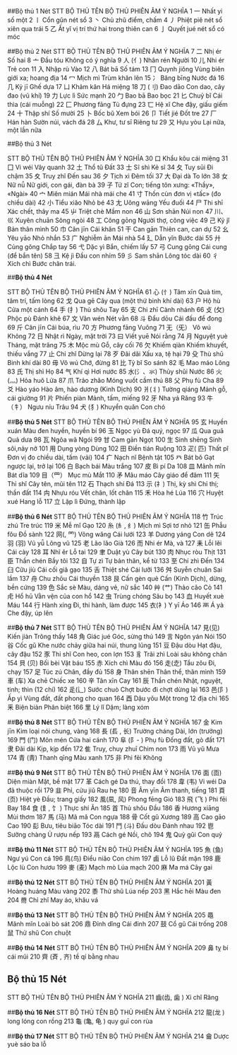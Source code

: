 ##Bộ thủ 1 Nét
STT	BỘ THỦ	TÊN BỘ THỦ	PHIÊN ÂM	Ý NGHĨA
1	一	Nhất	yi	số một
2	〡	Cổn	gǔn	nét sổ 
3	丶	Chủ	zhǔ	điểm, chấm
4	丿	Phiệt	piě	nét sổ xiên qua trái
5	乙	Ất	yǐ	vị trí thứ hai trong thiên can
6	亅	Quyết	jué	nét sổ có móc

##Bộ thủ 2 Nét
STT	BỘ THỦ	TÊN BỘ THỦ	PHIÊN ÂM	Ý NGHĨA
7	二	Nhị	ér	Số hai
8	亠	Đầu	tóu	Không có ý nghĩa
9	人 (亻)	Nhân	rén	Người
10	儿	Nhi	ér	Trẻ con
11	入	Nhập	rù	Vào
12	八	Bát 	bā	Số tám
13	冂	Quynh	jiǒng	Vùng biên giới xa; hoang địa
14	冖 	Mịch	mì	Trùm khăn lên
15	冫	Băng	bīng	Nước đá
16	几	Kỷ	jī	Ghế dựa 
17	凵	Khảm	kǎn	Há miệng
18	刀 (刂)	Đao	dāo	Con dao, cây đao (vũ khí)
19	力	Lực	lì	Sức mạnh
20	勹	Bao	bā	Bao bọc
21	匕	Chuỷ	bǐ	Cái thìa (cái muỗng)
22	匚	Phương	fāng	Tủ đựng
23	匸	Hệ	xǐ	Che đậy, giấu giếm
24	十	Thập	shí	Số mười
25	卜	Bốc	bǔ	Xem bói
26	卩	Tiết 	jié	Đốt tre
27	厂	Hán	hàn	Sườn núi, vách đá
28	厶	Khư, tư 	sī	Riêng tư
29	又	Hựu	yòu	Lại nữa, một lần nữa

##Bộ thủ 3 Nét

STT	BỘ THỦ	TÊN BỘ THỦ	PHIÊN ÂM	Ý NGHĨA
30	口	Khẩu 	kǒu	cái miệng
31	囗	Vi	wéi	Vây quanh
32	土 	Thổ 	tǔ	Đất
33	士	Sĩ 	shì	Kẻ sĩ
34	夂	Tuy	sūi	Đi chậm
35	夊	Truy	zhǐ	Đến sau
36	夕	Tịch	xì	Đêm tối
37	大	Đại	dà	To lớn
38	女	Nữ	nǚ	Nữ giới, con gái, đàn bà
39	子	Tử	zǐ	Con; tiếng tôn xưng: «Thầy», «Ngài»
40	宀	Miên	mián	Mái nhà mái che
41	寸	Thốn	cùn	đơn vị «tấc» (đo chiều dài)
42	小	Tiểu	xiǎo	Nhỏ bé
43	尢	Uông	wāng	Yếu đuối
44	尸 	Thi	shī	Xác chết, thây ma
45	屮	Triệt	chè	Mầm non
46	山	Sơn	shān	Núi non
47	川、巛	Xuyên	chuān	Sông ngòi
48	工	Công	gōng	Người thợ, công việc
49	己 	Kỷ	jǐ	Bản thân mình
50	巾	Cân	jīn	Cái khăn
51	干	Can	gān	Thiên can, can dự
52	幺	Yêu	yāo	Nhỏ nhắn
53	广	Nghiễm	ān	Mái nhà
54	廴	Dẫn	yǐn	Bước dài
55	廾	Củng	gǒng	Chắp tay
56	弋 	Dặc	yì	Bắn, chiếm lấy
57	弓	Cung	gōng	Cái cung (để bắn tên)
58	彐 	Kệ	jì	Đầu con nhím
59	彡 	Sam	shān	Lông tóc dài
60	彳	Xích	chì	Bước chân trái.


##**Bộ thủ 4 Nét**

STT	BỘ THỦ	TÊN BỘ THỦ	PHIÊN ÂM	Ý NGHĨA
61	心 (忄)	Tâm	xīn	Quả tim, tâm trí, tấm lòng
62	戈	Qua	gē	Cây qua (một thứ binh khí dài)
63	户	Hộ	hù	Cửa một cánh
64	手 (扌) 	Thủ	shǒu	Tay
65	支	Chi	zhī	Cành nhánh
66	攴 (攵)	Phộc	pù	Đánh khẽ
67	文 	Văn	wén	Nét vằn
68	斗	Đẩu	dōu	Cái đấu để đong
69	斤	Cân	jīn	Cái búa, rìu
70	方	Phương	fāng	Vuông
71	无（旡）	Vô	wú	Không
72	日	Nhật	rì	Ngày, mặt trời
73	曰	Viết	yuē	Nói rằng
74	月	Nguyệt	yuè	Tháng, mặt trăng
75	木 	Mộc	mù	Gỗ, cây cối
76	欠	Khiếm	qiàn	Khiếm khuyết, thiếu vắng
77	止	Chỉ	zhǐ	Dừng lại
78	歹	Đãi	dǎi	Xấu xa, tệ hại
79	殳 	Thù	shū	Binh khí dài
80	毋	Vô	wú	Chớ, đừng
81	比 	Tỷ	bǐ	So sánh
82	毛 	Mao	máo	Lông
83	氏 	Thị	shì	Họ
84	气	Khí	qì	Hơi nước
85	水(氵、氺)	Thủy	shǔi	Nước
86	火 (灬)	Hỏa	huǒ	Lửa
87	爪	Trảo	zhǎo	Móng vuốt cầm thú
88	父	Phụ	fù	Cha
89	爻 	Hào	yáo	Hào âm, hào dương (Kinh Dịch)
90	爿(丬)	Tường	qiáng	Mảnh gỗ, cái giường
91	片	Phiến	piàn	Mảnh, tấm, miếng
92	牙	Nha	yá	Răng
93	牛（牜）	Ngưu	níu	Trâu
94	犬 (犭) 	Khuyển	quǎn	Con chó

##**Bộ thủ 5 Nét**
STT	BỘ THỦ	TÊN BỘ THỦ	PHIÊN ÂM	Ý NGHĨA
95	玄	Huyền	xuán	Màu đen huyền, huyền bí
96	玉	Ngọc	yù	Đá quý, ngọc
97	瓜 	Qua	guā	Quả dưa
98	瓦	Ngõa	wǎ	Ngói
99	甘	Cam	gān	Ngọt
100	生	Sinh	shēng	Sinh sôi,nảy nở
101	用	Dụng	yòng	Dùng
102	田 	Điền	tián	Ruộng
103	疋( 匹) 	Thất	pǐ	Đơn vị đo chiều dài, tấm (vải)
104	疒	Nạch	nǐ	Bệnh tật
105	癶	Bát	bǒ	Gạt ngược lại, trở lại
106	白	Bạch	bái	Màu trắng
107	皮 	Bì	pí	Da
108	皿	Mãnh	mǐn	Bát dĩa
109	目（罒）	Mục	mù	Mắt
110	矛	Mâu	máo	Cây giáo để đâm
111	矢 	Thỉ	shǐ	Cây tên, mũi tên
112	石	Thạch	shí	Đá
113	示 (礻) 	Thị, kỳ	shì	Chỉ thị; thần đất
114	禸 	Nhựu	róu	Vết chân, lốt chân
115	禾 	Hòa	hé	Lúa
116	穴	Huyệt	xué	Hang lỗ
117	立	Lập	lì	Đứng, thành lập


##**Bộ thủ 6 Nét**
STT	BỘ THỦ	TÊN BỘ THỦ	PHIÊN ÂM	Ý NGHĨA
118	竹	Trúc	zhú	Tre trúc
119	米	Mễ	mǐ	Gạo
120	糸 (糹, 纟) 	Mịch	mì	Sợi tơ nhỏ
121	缶	Phẫu	fǒu	Đồ sành
122	网(, 罓) 	Võng	wǎng	Cái lưới
123	羊	Dương	yáng	Con dê
124	羽 (羽)	Vũ	yǚ	Lông vũ
125	老	Lão	lǎo	Già
126	而 	Nhi	ér	Mà, và
127	耒 	Lỗi	lěi	Cái cày
128	耳	Nhĩ	ěr	Lỗ tai
129	聿	Duật	yù	Cây bút
130	肉	Nhục	ròu	Thịt
131	臣	Thần	chén	Bầy tôi
132	自	Tự	zì	Tự bản thân, kể từ
133	至	Chí	zhì	Đến
134	臼	Cữu	jiù	Cái cối giã gạo
135	舌 	Thiệt	shé	Cái lưỡi
136	舛	Suyễn	chuǎn	Sai lầm
137	舟 	Chu	zhōu	Cái thuyền
138	艮	Cấn	gèn	quẻ Cấn (Kinh Dịch), dừng, bền cứng
139	色	Sắc	sè	Màu, dáng vẻ, nữ sắc
140	艸 (艹) 	Thảo	cǎo	Cỏ
141	虍	Hổ	hū	Vằn vện của con hổ
142	虫 	Trùng	chóng	Sâu bọ
143	血 	Huyết	xuè	Máu
144	行 	Hành	xíng	Đi, thi hành, làm được
145	衣(衤)	Y	yī	Áo
146	襾	Á	yà	Che đậy, úp lên


##**Bộ thủ 7 Nét**
STT	BỘ THỦ	TÊN BỘ THỦ	PHIÊN ÂM	Ý NGHĨA
147	見(见)	Kiến	jiàn	Trông thấy
148	角	Giác	jué	Góc, sừng thú
149	言 	Ngôn	yán	Nói
150	谷	Cốc	gǔ	Khe nước chảy giữa hai núi, thung lũng
151	豆 	Đậu	dòu	Hạt đậu, cây đậu
152	豕	Thỉ	shǐ	Con heo, con lợn
153	豸	Trãi	zhì	Loài sâu không chân
154	貝 (贝)	Bối	bèi	Vật báu
155	赤	Xích	chì	Màu đỏ
156	走(赱)	Tẩu	zǒu	Đi, chạy
157	足	Túc	zú	Chân, đầy đủ
158	身 	Thân	shēn	Thân thể, thân mình
159	車 (车) 	Xa	chē	Chiếc xe
160	辛	Tân	xīn	Cay
161	辰	Thần	chén	Nhật, nguyệt, tinh; thìn (12 chi)
162	辵(辶)	Sước	chuò	Chợt bước đi chợt dừng lại
163	邑(阝)	Ấp	yì	Vùng đất, đất phong cho quan
164	酉	Dậu	yǒu	Một trong 12 địa chi
165	釆	Biện	biàn	Phân biệt
166	里 	Lý	lǐ	Dặm; làng xóm


##**Bộ thủ 8 Nét**
STT	BỘ THỦ	TÊN BỘ THỦ	PHIÊN ÂM	Ý NGHĨA
167	金	Kim	jīn	Kim loại nói chung, vàng
168	長 (镸 , 长)	Trường	cháng	Dài, lớn (trưởng)
169	門 (门)	Môn	mén	Cửa hai cánh
170	阜 (阝- )	Phụ	fù	Đống đất, gò đất
171	隶	Đãi	dài	Kịp, kịp đến
172	隹	Truy, chuy	zhuī	Chim non
173	雨	Vũ	yǔ	Mưa
174	青 (靑)	Thanh	qīng	Màu xanh
175	非	Phi	fēi	Không


##**Bộ thủ 9 Nét**
STT	BỘ THỦ	TÊN BỘ THỦ	PHIÊN ÂM	Ý NGHĨA
176	面 (靣)	Diện	miàn	Mặt, bề mặt
177	革	Cách	gé	Da thú, thay đổi
178	韋 (韦)	Vi	wéi	Da đã thuộc rồi
179	韭	Phỉ, cửu	jiǔ	Rau hẹ
180	音	Âm	yīn	Âm thanh, tiếng
181	頁(页)	Hiệt	yè	Đầu; trang giấy
182	風(凬, 风)	Phong	fēng	Gió
183	飛 (飞 )	Phi	fēi	Bay
184	食 (飠, 饣 )	Thực	shí	Ăn
185	首	Thủ	shǒu	Đầu
186	香	Hương	xiāng	Mùi thơm
187	馬 (马)	Mã	mǎ	Con ngựa
188	骨	Cốt	gǔ	Xương
189	高	Cao	gāo	Cao
190	髟	Bưu, tiêu	biāo	Tóc dài
191	鬥 (斗)	Đấu	dòu	Đánh nhau
192	鬯	Sưởng	chàng	Ủ rượu nếp
193	鬲	Cách 	gé	Nồi, chõ
194	鬼	Quỷ	gǔi	Con quỷ


##**Bộ thủ 11 Nét**
STT	BỘ THỦ	TÊN BỘ THỦ	PHIÊN ÂM	Ý NGHĨA
195	魚 (鱼)	Ngư	yú	Con cá
196	鳥(鸟)	Điểu	niǎo	Con chim
197	鹵	Lỗ	lǔ	Đất mặn
198	鹿	Lộc	lù	Con hươu
199	麥 (麦)	Mạch	mò	Lúa mạch
200	麻	Ma	má	Cây gai


##**Bộ thủ 12 Nét**
STT	BỘ THỦ	TÊN BỘ THỦ	PHIÊN ÂM	Ý NGHĨA
201	黃 	Hoàng	huáng	Màu vàng
202	黍 	Thử	shǔ	Lúa nếp
203	黑 	Hắc	hēi	Màu đen
204	黹	Chỉ	zhǐ	May áo, khâu vá

##**Bộ thủ 13 Nét**
STT	BỘ THỦ	TÊN BỘ THỦ	PHIÊN ÂM	Ý NGHĨA
205	黽	Mãnh	mǐn	Loài bò sát
206	鼎	Đỉnh	dǐng	Cái đỉnh
207	鼓	Cổ	gǔ	Cái trống
208	鼠 	Thử	shǔ	Con chuột


##**Bộ thủ 14 Nét**
STT	BỘ THỦ	TÊN BỘ THỦ	PHIÊN ÂM	Ý NGHĨA
209	鼻 	tỵ 	bí	cái mũi
210	齊 
(斉 , 齐) tề	qí	bằng nhau

## **Bộ thủ 15 Nét**
STT	BỘ THỦ	TÊN BỘ THỦ	PHIÊN ÂM	Ý NGHĨA
211	齒(齿, 歯 )	Xỉ	chǐ	Răng


##**Bộ thủ 16 Nét**
STT	BỘ THỦ	TÊN BỘ THỦ	PHIÊN ÂM	Ý NGHĨA
212	龍(龙 ) 	long	lóng	con rồng
213	龜 (亀, 龟 )	quy	guī	con rùa


##**Bộ thủ 17 Nét**
STT	BỘ THỦ	TÊN BỘ THỦ	PHIÊN ÂM	Ý NGHĨA
214	龠	Dược	yuè	sáo ba lỗ
